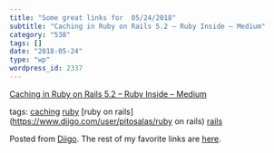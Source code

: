```yaml
---
title: "Some great links for  05/24/2018"
subtitle: "Caching in Ruby on Rails 5.2 – Ruby Inside – Medium"
category: "538"
tags: []
date: "2018-05-24"
type: "wp"
wordpress_id: 2337
---
```

[Caching in Ruby on Rails 5.2 – Ruby Inside – Medium](https://medium.com/rubyinside/https-medium-com-wintermeyer-caching-in-ruby-on-rails-5-2-d72e1ddf848c) 

 tags: [caching](https://www.diigo.com/user/pitosalas/caching) [ruby](https://www.diigo.com/user/pitosalas/ruby) [ruby on rails](https://www.diigo.com/user/pitosalas/ruby on rails) [rails](https://www.diigo.com/user/pitosalas/rails)

Posted from [Diigo](https://www.diigo.com). The rest of my favorite links are [here](https://www.diigo.com/user/pitosalas).